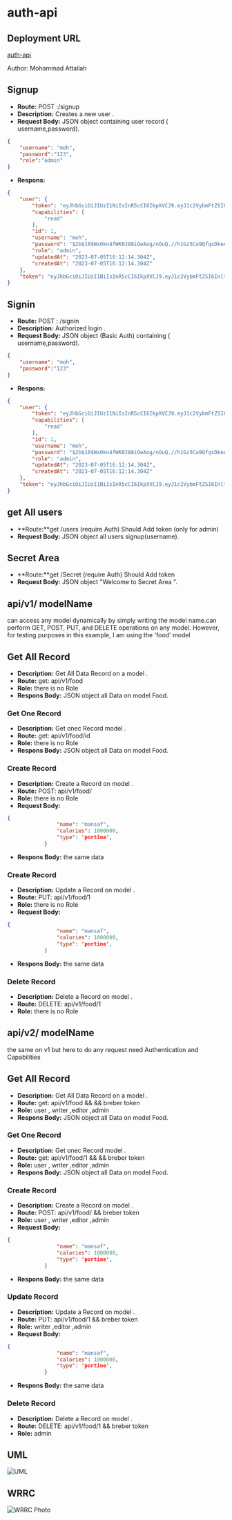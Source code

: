 # auth-api

## Deployment URL
[auth-api](https://api-auth-ehg1.onrender.com)

Author: Mohammad Attallah

## Signup 
- **Route:** POST :/signup
- **Description:** Creates a new user .
- **Request Body:** JSON object containing user record ( username,password).
```Json
{
    "username": "moh",
    "password":"123",
    "role":"admin"
}
```
- **Respons:**
```json
{
    "user": {
        "token": "eyJhbGciOiJIUzI1NiIsInR5cCI6IkpXVCJ9.eyJ1c2VybmFtZSI6InlteW0iLCJpYXQiOjE2ODg1NzM1MzR9.tl7wH0nWe1Wqm1WOcbbMrQrijRSc9qJ8manJg6fj3TY",
        "capabilities": [
            "read"
        ],
        "id": 1,
        "username": "moh",
        "password": "$2b$10$Wx0kn4fWK0J88iOeAog/nOuQ.//h1Gz5Cu9QfqsDkeAXcBZxBRXvS",
        "role": "admin",
        "updatedAt": "2023-07-05T16:12:14.304Z",
        "createdAt": "2023-07-05T16:12:14.304Z"
    },
    "token": "eyJhbGciOiJIUzI1NiIsInR5cCI6IkpXVCJ9.eyJ1c2VybmFtZSI6InlteW0iLCJpYXQiOjE2ODg1NzM1MzR9.tl7wH0nWe1Wqm1WOcbbMrQrijRSc9qJ8manJg6fj3TY"
}
```  



## Signin
- **Route:** POST : /signin
- **Description:** Authorized login  .
- **Request Body:** JSON object (Basic Auth) containing  ( username,password).

```Json
{
    "username": "moh",
    "password":"123"
}
```
- **Respons:** 
```json
{
    "user": {
        "token": "eyJhbGciOiJIUzI1NiIsInR5cCI6IkpXVCJ9.eyJ1c2VybmFtZSI6InlteW0iLCJpYXQiOjE2ODg1NzM1MzR9.tl7wH0nWe1Wqm1WOcbbMrQrijRSc9qJ8manJg6fj3TY",
        "capabilities": [
            "read"
        ],
        "id": 1,
        "username": "moh",
        "password": "$2b$10$Wx0kn4fWK0J88iOeAog/nOuQ.//h1Gz5Cu9QfqsDkeAXcBZxBRXvS",
        "role": "admin",
        "updatedAt": "2023-07-05T16:12:14.304Z",
        "createdAt": "2023-07-05T16:12:14.304Z"
    },
    "token": "eyJhbGciOiJIUzI1NiIsInR5cCI6IkpXVCJ9.eyJ1c2VybmFtZSI6InlteW0iLCJpYXQiOjE2ODg1NzM1MzR9.tl7wH0nWe1Wqm1WOcbbMrQrijRSc9qJ8manJg6fj3TY"
}
```  

## get All users 
- **Route:**get /users (require Auth) Should Add token (only for admin)
- **Request Body:** JSON object all users signup(username).

## Secret Area 

- **Route:**get /Secret (require Auth) Should Add token 
- **Request Body:** JSON object "Welcome to Secret Area  ".

## api/v1/ modelName

can access any model dynamically by simply writing the model name.can perform GET, POST, PUT, and DELETE operations on any model. However, for testing purposes in this example, I am using the 'food' model

## Get All Record
- **Description:** Get All Data Record on a model .
- **Route:** get: api/v1/food
- **Role:** there is no Role
- **Respons Body:** JSON object all Data on model Food.

### Get One  Record
- **Description:** Get onec Record  model .
- **Route:** get: api/v1/food/id
- **Role:**  there is no Role 
- **Respons Body:** JSON object all Data on model Food.

### Create Record
- **Description:** Create a Record on model .
- **Route:** POST: api/v1/food/
- **Role:**  there is no Role 
- **Request Body:**  

```Json
{
                "name": "mansaf",
                "calories": 1000000,
                "type": 'portine',
            }
 ```
- **Respons Body:** the same data 


### Create Record
- **Description:** Update a Record on model .
- **Route:** PUT: api/v1/food/1
- **Role:**  there is no Role 
- **Request Body:**  

```Json
{
                "name": "mansaf",
                "calories": 1000000,
                "type": 'portine',
            }
 ```
- **Respons Body:** the same data 


### Delete Record 
- **Description:** Delete a Record on model .
- **Route:** DELETE: api/v1/food/1
- **Role:**  there is no Role 

## api/v2/ modelName
the same on v1 but here to do any request need Authentication and Capabilities
## Get All Record
- **Description:** Get All Data Record on a model .
- **Route:** get: api/v1/food &&  && breber token
- **Role:** user , writer ,editor ,admin
- **Respons Body:** JSON object all Data on model Food.

### Get One  Record
- **Description:** Get onec Record  model .
- **Route:** get: api/v1/food/1 &&  && breber token
- **Role:**  user , writer ,editor ,admin
- **Respons Body:** JSON object all Data on model Food.

### Create Record
- **Description:** Create a Record on model .
- **Route:** POST: api/v1/food/ && breber token
- **Role:**  user , writer ,editor ,admin
- **Request Body:**  

```Json
{
                "name": "mansaf",
                "calories": 1000000,
                "type": 'portine',
            }
 ```
- **Respons Body:** the same data 


### Update Record
- **Description:** Update a Record on model .
- **Route:** PUT: api/v1/food/1 && breber token
- **Role:**   writer ,editor ,admin
- **Request Body:**  

```Json
{
                "name": "mansaf",
                "calories": 1000000,
                "type": 'portine',
            }
 ```
- **Respons Body:** the same data 


### Delete Record 
- **Description:** Delete a Record on model .
- **Route:** DELETE: api/v1/food/1 && breber token
- **Role:**   admin




## UML
![UML](lab08.jpg)
## WRRC
![WRRC Photo ](WWRC.png)